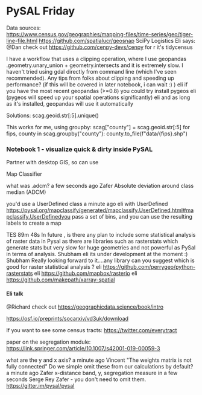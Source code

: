 # PySAL Friday 

Data sources:  
https://www.census.gov/geographies/mapping-files/time-series/geo/tiger-line-file.html
https://github.com/spatialucr/geosnap 
SciPy Logistics Eli says: @Dan check out https://github.com/cenpy-devs/cenpy
for r it's tidycensus 

I have a workflow that uses a clipping operation, where I use geopandas .geometry.unary_union + geometry.intersects and it is extremely slow. I haven't tried using gdal directly from command line (which I've seen recommended). Any tips from folks about clipping and speeding up performance? (if this will be covered in later notebook, i can wait :) )
eli if you have the most recent geopandas (>=0.8) you could try install pygeos
eli (pygeos will speed up your spatial operations significantly)
eli and as long as it's installed, geopandas will use it automatically

Solutions: 
scag.geoid.str[:5].unique()

This works for me, using groupby:
scag["county"] = scag.geoid.str[:5]
for fips, county in scag.groupby("county"):
county.to_file(f"data/{fips}.shp")

### Notebook 1 - visualize quick & dirty inside PySAL  
 Partner with desktop GIS, so can use 
 
 Map Classifier
 
 what was .adcm?
a few seconds ago
Zafer
Absolute deviation around class median (ADCM)

you'd use a UserDefined class
a minute ago
eli
with UserDefined https://pysal.org/mapclassify/generated/mapclassify.UserDefined.html#mapclassify.UserDefinedyou pass a set of bins, and you can use the resulting labels to create a map 

TES
89m 48s
In future , is there any plan to include some statistical analysis of raster data in Pysal as there are libraries such as rasterstats which generate stats but very slow for huge geometries and not powerful as PySal in terms of analysis.
Shubham
eli its under development at the moment :)
Shubham Really looking forward to it....any library can you suggest which is good for raster statistical analysis ?
eli https://github.com/perrygeo/python-rasterstats
eli https://github.com/mapbox/rasterio
eli https://github.com/makepath/xarray-spatial

#### Eli talk  

@Richard check out https://geographicdata.science/book/intro  

https://osf.io/preprints/socarxiv/vd3uk/download  

If you want to see some census tracts: https://twitter.com/everytract  

paper on the segregation module: https://link.springer.com/article/10.1007/s42001-019-00059-3

what are the y and x axis?
a minute ago
Vincent
"The weights matrix is not fully connected" Do we simple omit these from our calculations by default?
a minute ago
Zafer
x-distance band, y, segregation measure
in a few seconds
Serge Rey
Zafer - you don't need to omit them.  
https://gitter.im/pysal/pysal  

